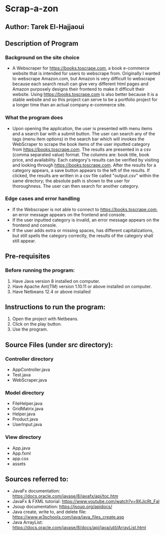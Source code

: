# Scrap-a-zon
## Author: Tarek El-Hajjaoui

## Description of Program
### Background on the site choice
- A Webscraper for https://books.toscrape.com, a book e-commerce website that is intended for users to webscrape from. 
Originally I wanted to webscrape Amazon.com, but Amazon is very difficult to webscrape because each search result can give very different html pages and
Amazon purposely designs their frontend to make it difficult their website. Using https://books.toscrape.com is also better because it is a stable website and
so this project can serve to be a portfolio project for a longer time than an actual company e-commerce site.
### What the program does
- Upon opening the application, the user is presented with menu items and a search bar with a submit button. The user can search any of the tags (menu item options)
in the search bar which will invokes the WebScraper to scrape the book items of the user inputted category from https://books.toscrape.com. The results are presented
in a csv (comma separated value) format. The columns are: book title, book price, and availability. Each category's results can be verified by visiting and looking
through https://books.toscrape.com. After the results for a category appears, a save button appears to the left of the results. If clicked, the results are written
in a csv file called "output.csv" within the same directory; the absolute path is shown to the user for thoroughness. The user can then search for another category.
### Edge cases and error handling
- If the Webscraper is not able to connect to https://books.toscrape.com, an error message appears on the frontend and console.
- If the user inputted category is invalid, an error message appears on the frontend and console.
- If the user adds extra or missing spaces, has different capitalizations, but still spells the category correctly, the results of the category shall still appear. 

## Pre-requisites
### Before running the program:
1. Have Java version 8 installed on computer.
2. Have Apache Ant(TM) version 1.10.11 or above installed on computer.
3. Have Netbeans 12.4 or above installed

## Instructions to run the program:
1. Open the project with Netbeans.
2. Click on the play button.
3. Use the program.

## Source Files (under *src* directory):
### Controller directory
- AppController.java
- Test.java
- WebScraper.java
### Model directory
- FileHelper.java
- GridMatrix.java
- Helper.java
- Product.java
- UserInput.java
### View directory
- App.java
- App.fxml
- app.css
- assets

## Sources referred to:
- JavaFx documentation: https://docs.oracle.com/javase/8/javafx/api/toc.htm
- JavaFx & FXML tutorial: https://www.youtube.com/watch?v=9XJicRt_FaI
- Jsoup documentation: https://jsoup.org/apidocs/
- Java create, write to, and delete file: https://www.w3schools.com/java/java_files_create.asp
- Java ArrayList: https://docs.oracle.com/javase/8/docs/api/java/util/ArrayList.html

